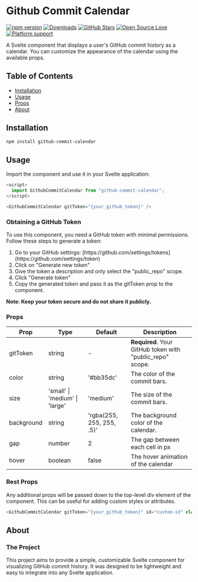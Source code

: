 # Github Commit Calendar

[![npm version](https://badge.fury.io/js/github-commit-calendar.svg)](https://badge.fury.io/js/github-commit-calendar)
[![Downloads](https://img.shields.io/npm/dt/github-commit-calendar.svg)](https://www.npmjs.com/package/github-commit-calendar)
[![GitHub Stars](https://img.shields.io/github/stars/Ddupasquier/githubCommits?style=social)](https://github.com/Ddupasquier/githubCommits/stargazers)
[![Open Source Love](https://badges.frapsoft.com/os/v1/open-source.svg?v=103)](https://github.com/ellerbrock/open-source-badges/)
[![Platform support](https://img.shields.io/badge/Platform%20support-Windows,%20macOS,%20Linux,%20Svelte-green.svg)](https://github.com/Ddupasquier/githubCommits)


A Svelte component that displays a user's GitHub commit history as a calendar. You can customize the appearance of the calendar using the available props.

## Table of Contents

- [Installation](#installation)
- [Usage](#usage)
- [Props](#props)
- [About](#about)

## Installation

```bash
npm install github-commit-calendar
```

## Usage

Import the component and use it in your Svelte application:

```js
<script>
  import GithubCommitCalendar from "github-commit-calendar";
</script>

<GithubCommitCalendar gitToken="{your_github_token}" />
```



### Obtaining a GitHub Token

To use this component, you need a GitHub token with minimal permissions. Follow these steps to generate a token:
<ol>

<li>Go to your GitHub settings: [https://github.com/settings/tokens](https://github.com/settings/token)</li>

<li>Click on "Generate new token"</li>

<li>Give the token a description and only select the "public_repo" scope.</li>

<li>Click "Generate token"</li>

<li>Copy the generated token and pass it as the gitToken prop to the component.</li>
</ol>

<b>Note: Keep your token secure and do not share it publicly.</b>



### Props

| Prop         | Type                  | Default                   | Description                                              |
| ------------ | --------------------- | ------------------------- | -------------------------------------------------------- |
| gitToken     | string                | -                         | **Required**. Your GitHub token with "public_repo" scope. |
| color        | string                | '#bb35dc'                 | The color of the commit bars.                            |
| size         | 'small' \| 'medium' \| 'large' | 'medium'         | The size of the commit bars.                             |
| background   | string                | 'rgba(255, 255, 255, .5)' | The background color of the calendar.                    |
| gap          | number                | 2                         | The gap between each cell in px                          |
| hover        | boolean               | false                     | The hover animation of the calendar                      |



### Rest Props

Any additional props will be passed down to the top-level div element of the component. This can be useful for adding custom styles or attributes.

```js
<GithubCommitCalendar gitToken="{your_github_token}" id="custom-id" class="custom-class" />
```



## About

### The Project

This project aims to provide a simple, customizable Svelte component for visualizing GitHub commit history. It was designed to be lightweight and easy to integrate into any Svelte application.